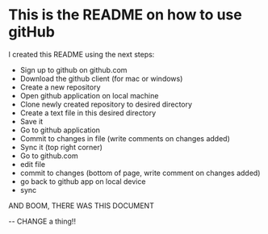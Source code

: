 # This is the README on how to use gitHub


I created this README using the next steps:
- Sign up to github on github.com
- Download the github client (for mac or windows)
- Create a new repository
- Open github application on local machine
- Clone newly created repository to desired directory
- Create a text file in this desired directory
- Save it
- Go to github application
- Commit to changes in file (write comments on changes added)
- Sync it (top right corner)
- Go to github.com
- edit file
- commit to changes (bottom of page, write comment on changes added)
- go back to github app on local device
- sync

AND BOOM, THERE WAS THIS DOCUMENT

-- CHANGE a thing!!
